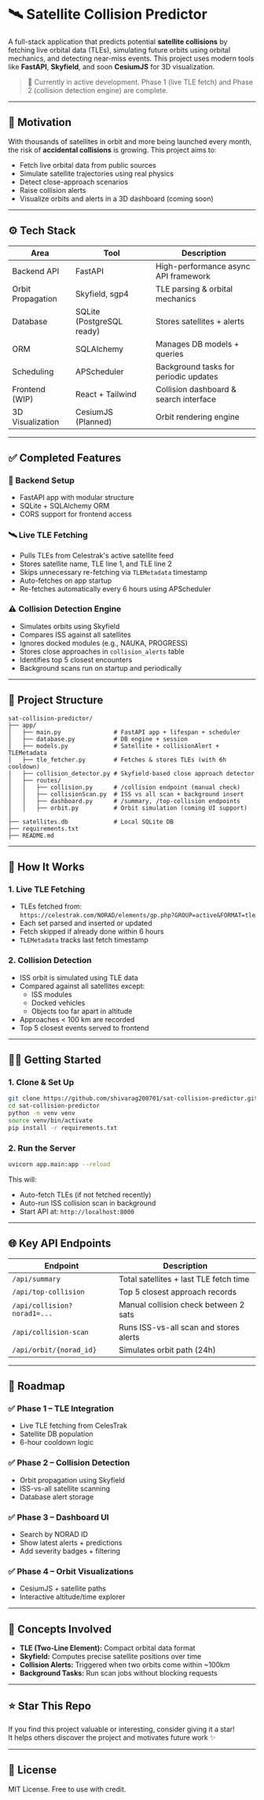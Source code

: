 # 🛰️ Satellite Collision Predictor

A full-stack application that predicts potential **satellite collisions** by fetching live orbital data (TLEs), simulating future orbits using orbital mechanics, and detecting near-miss events. This project uses modern tools like **FastAPI**, **Skyfield**, and soon **CesiumJS** for 3D visualization.

> 🚀 Currently in active development. Phase 1 (live TLE fetch) and Phase 2 (collision detection engine) are complete.

---

## 🎯 Motivation

With thousands of satellites in orbit and more being launched every month, the risk of **accidental collisions** is growing. This project aims to:

- Fetch live orbital data from public sources
- Simulate satellite trajectories using real physics
- Detect close-approach scenarios
- Raise collision alerts
- Visualize orbits and alerts in a 3D dashboard (coming soon)

---

## ⚙️ Tech Stack

| Area                | Tool                   | Description                             |
|---------------------|------------------------|-----------------------------------------|
| Backend API         | FastAPI                | High-performance async API framework    |
| Orbit Propagation   | Skyfield, sgp4         | TLE parsing & orbital mechanics         |
| Database            | SQLite (PostgreSQL ready) | Stores satellites + alerts           |
| ORM                 | SQLAlchemy             | Manages DB models + queries             |
| Scheduling          | APScheduler            | Background tasks for periodic updates   |
| Frontend (WIP)      | React + Tailwind       | Collision dashboard & search interface  |
| 3D Visualization    | CesiumJS (Planned)     | Orbit rendering engine                  |

---

## ✅ Completed Features

### 🔧 Backend Setup
- FastAPI app with modular structure
- SQLite + SQLAlchemy ORM
- CORS support for frontend access

### 🛰️ Live TLE Fetching
- Pulls TLEs from Celestrak's active satellite feed
- Stores satellite name, TLE line 1, and TLE line 2
- Skips unnecessary re-fetching via `TLEMetadata` timestamp
- Auto-fetches on app startup
- Re-fetches automatically every 6 hours using APScheduler

### ⚠️ Collision Detection Engine
- Simulates orbits using Skyfield
- Compares ISS against all satellites
- Ignores docked modules (e.g., NAUKA, PROGRESS)
- Stores close approaches in `collision_alerts` table
- Identifies top 5 closest encounters
- Background scans run on startup and periodically

---

## 📂 Project Structure

```
sat-collision-predictor/
├── app/
│   ├── main.py               # FastAPI app + lifespan + scheduler
│   ├── database.py           # DB engine + session
│   ├── models.py             # Satellite + collisionAlert + TLEMetadata
│   ├── tle_fetcher.py        # Fetches & stores TLEs (with 6h cooldown)
│   ├── collision_detector.py # Skyfield-based close approach detector
│   ├── routes/
│   │   ├── collision.py      # /collision endpoint (manual check)
│   │   ├── collisionScan.py  # ISS vs all scan + background insert
│   │   ├── dashboard.py      # /summary, /top-collision endpoints
│   │   ├── orbit.py          # Orbit simulation (coming UI support)
│
├── satellites.db             # Local SQLite DB
├── requirements.txt
├── README.md
```

---

## 🧪 How It Works

### 1. Live TLE Fetching
- TLEs fetched from:  
  `https://celestrak.com/NORAD/elements/gp.php?GROUP=active&FORMAT=tle`
- Each set parsed and inserted or updated
- Fetch skipped if already done within 6 hours
- `TLEMetadata` tracks last fetch timestamp

### 2. Collision Detection
- ISS orbit is simulated using TLE data
- Compared against all satellites except:
  - ISS modules
  - Docked vehicles
  - Objects too far apart in altitude
- Approaches < 100 km are recorded
- Top 5 closest events served to frontend

---

## 🧑‍💻 Getting Started

### 1. Clone & Set Up
```bash
git clone https://github.com/shivarag200701/sat-collision-predictor.git
cd sat-collision-predictor
python -m venv venv
source venv/bin/activate
pip install -r requirements.txt
```

### 2. Run the Server
```bash
uvicorn app.main:app --reload
```

This will:
- Auto-fetch TLEs (if not fetched recently)
- Auto-run ISS collision scan in background
- Start API at: `http://localhost:8000`

---

## 🌐 Key API Endpoints

| Endpoint                        | Description                              |
|----------------------------------|------------------------------------------|
| `/api/summary`                  | Total satellites + last TLE fetch time   |
| `/api/top-collision`           | Top 5 closest approach records           |
| `/api/collision?norad1=...`     | Manual collision check between 2 sats    |
| `/api/collision-scan`           | Runs ISS-vs-all scan and stores alerts   |
| `/api/orbit/{norad_id}`         | Simulates orbit path (24h)               |

---

## 📌 Roadmap

### ✅ Phase 1 – TLE Integration
- Live TLE fetching from CelesTrak  
- Satellite DB population  
- 6-hour cooldown logic  

### ✅ Phase 2 – Collision Detection
- Orbit propagation using Skyfield  
- ISS-vs-all satellite scanning  
- Database alert storage  

### ✅ Phase 3 – Dashboard UI
- Search by NORAD ID  
- Show latest alerts + predictions  
- Add severity badges + filtering  

### ✅ Phase 4 – Orbit Visualizations
- CesiumJS + satellite paths  
- Interactive altitude/time explorer  

---

## 🧠 Concepts Involved

- **TLE (Two-Line Element):** Compact orbital data format  
- **Skyfield:** Computes precise satellite positions over time  
- **Collision Alerts:** Triggered when two orbits come within ~100km  
- **Background Tasks:** Run scan jobs without blocking requests  

---

## ⭐ Star This Repo

If you find this project valuable or interesting, consider giving it a star!  
It helps others discover the project and motivates future work ✨

---

## 📜 License

MIT License. Free to use with credit.
